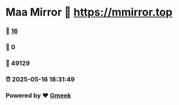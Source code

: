 # Maa Mirror :link: https://mmirror.top 
### :page_facing_up: [16](https://mmirror.top/tag.html) 
### :speech_balloon: 0 
### :hibiscus: 49129 
### :alarm_clock: 2025-05-16 18:31:49 
### Powered by :heart: [Gmeek](https://github.com/Meekdai/Gmeek)
